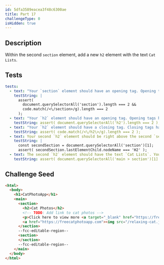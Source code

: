 ```yaml
---
id: 5dfa3589eacea3f48c6300ae
title: Part 17
challengeType: 0
isHidden: true
---
```


## Description
<section id='description'>

Within the second `section` element, add a new `h2` element with the text `Cat Lists`.

</section>

## Tests
<section id='tests'>

```yml
tests:
  - text: "Your `section` element should have an opening tag. Opening tags have this syntax: `<elementName>`."
    testString: |
      assert(
        document.querySelectorAll('section').length === 2 &&
        code.match(/<\/section>/g).length === 2
      );
  - text: "Your `h2` element should have an opening tag. Opening tags have this syntax: `<elementName>`."
    testString: assert( document.querySelectorAll('h2').length === 2 );
  - text: "Your `h2` element should have a closing tag. Closing tags have a `/` just after the `<` character."
    testString: assert( code.match(/<\/h2\>/g).length === 2 );
  - text: Your second `h2` element should be right above the second `section` element's closing tag. It is not in the correct position.
    testString: |
      const secondSection = document.querySelectorAll('section')[1];
      assert( secondSection.lastElementChild.nodeName === 'H2' );
  - text: The second `h2` element should have the text `Cat Lists`. You have either omitted the text or have a typo.
    testString: assert( document.querySelectorAll('main > section')[1].lastElementChild.innerText.toLowerCase() ===  'cat lists');

```

</section>

## Challenge Seed
<section id='challengeSeed'>

<div id='html-seed'>

```html
<html>
  <body>
    <h1>CatPhotoApp</h1>
    <main>
      <section>
        <h2>Cat Photos</h2>
        <!-- TODO: Add link to cat photos -->
        <p>Click here to view more <a target="_blank" href="https://freecatphotoapp.com">cat photos</a>.</p>
        <a href="https://freecatphotoapp.com"><img src="/relaxing-cat.jpg" alt="A cute orange cat lying on its back."></a>
      </section>
      --fcc-editable-region--
      <section>
      </section>
      --fcc-editable-region--
    </main>
  </body>
</html>
```

</div>
</section>
